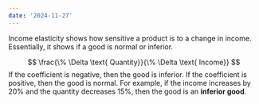 ```yaml
---
date: '2024-11-27'
---
```


Income elasticity shows how sensitive a product is to a change in income. Essentially, it shows if a good is normal or inferior.

$$
\frac{\% \Delta \text{ Quantity}}{\% \Delta \text{ Income}}
$$
If the coefficient is negative, then the good is inferior. If the coefficient is positive, then the good is normal. For example, if the income increases by 20% and the quantity decreases 15%, then the good is an **inferior good**. 
